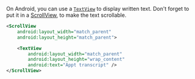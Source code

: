 On Android, you can use a [`TextView`](https://developer.android.com/reference/android/widget/TextView) to display written text. Don't forget to put it in a [ScrollView](https://developer.android.com/reference/android/widget/ScrollView), to make the text scrollable.

```xml
<ScrollView
    android:layout_width="match_parent"
    android:layout_height="match_parent">

    <TextView
        android:layout_width="match_parent"
        android:layout_height="wrap_content"
        android:text="Appt transcript" />
</ScrollView>
```
